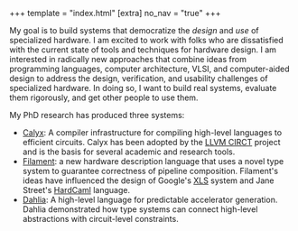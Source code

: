 +++
template = "index.html"
[extra]
no_nav = "true"
+++

My goal is to build systems that democratize the *design* and *use* of specialized hardware.
I am excited to work with folks who are dissatisfied with the current state of tools and techniques for hardware design.
I am interested in radically new approaches that combine ideas from programming languages, computer architecture, VLSI, and computer-aided design to address the design, verification, and usability challenges of specialized hardware.
In doing so, I want to build real systems, evaluate them rigorously, and get other people to use them.

My PhD research has produced three systems:
* [Calyx][]: A compiler infrastructure for compiling high-level languages to efficient circuits. Calyx has been adopted by the [LLVM CIRCT][circt] project and is the basis for several academic and research tools.
* [Filament][]: a new hardware description language that uses a novel type system to guarantee correctness of pipeline composition. Filament's ideas have influenced the design of Google's [XLS][] system and Jane Street's [HardCaml][] language.
* [Dahlia]: A high-level language for predictable accelerator generation. Dahlia demonstrated how type systems can connect high-level abstractions with circuit-level constraints.

[research]: /files/research.pdf
[grad-apply]: mailto:rachit.nigam12+gradapply@gmail.com
[mit-apply]: https://www.eecs.mit.edu/academics/graduate-programs/admission-process/
[capra]: https://capra.cs.cornell.edu/
[adrian]: https://www.cs.cornell.edu/~asampson/
[plasma]: https://plasma-umass.org/
[arjun]: https://ccs.neu.edu/~arjunguha/main/home/
[pl-cornell]: http://pl.cs.cornell.edu
[dahlia]: https://capra.cs.cornell.edu/dahlia
[calyx]: https://calyxir.org
[plt-icfp21]: https://icfp21.sigplan.org/committee/icfp-2021-pltea-pltea-organization
[plt-oopsla21]: https://2021.splashcon.org/track/splash-2021-pltea
[plt-pldi21]: https://pldi21.sigplan.org/track/pldi-2021-community
[archchat]: https://www.sigarch.org/introducing-the-archchat-social-hour-connecting-computer-architects-everywhere/
[plt-pldi22]: https://pldi22.sigplan.org/track/pldi-2022-pldi#program
[plse]: https://uwplse.org/
[csail]: https://www.csail.mit.edu/
[jrk]: https://people.csail.mit.edu/jrk/
[filament]: https://filamenthdl.com
[brown-plt]: https://cs.brown.edu/research/plt/
[research-stmt]: /files/research.pdf
[tabla]: https://en.wikipedia.org/wiki/Tabla
[pltea]: https://pltea.github.io/
[circt]: https://circt.llvm.org
[xls]: https://google.github.io/xls/
[hardcaml]: https://github.com/janestreet/hardcaml
[flame]: https://flame.csail.mit.edu
[flame-prospective]: https://flame.csail.mit.edu/prospective
